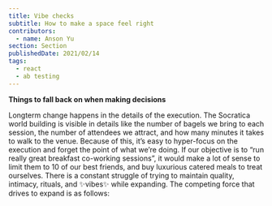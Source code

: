 ```yaml
---
title: Vibe checks
subtitle: How to make a space feel right
contributors:
  - name: Anson Yu
section: Section
publishedDate: 2021/02/14
tags:
  - react
  - ab testing
---
```


**Things to fall back on when making decisions**

Longterm change happens in the details of the execution. The Socratica world building is visible in details like the number of bagels we bring to each session, the number of attendees we attract, and how many minutes it takes to walk to the venue. Because of this, it’s easy to hyper-focus on the execution and forget the point of what we’re doing. If our objective is to “run really great breakfast co-working sessions”, it would make a lot of sense to limit them to 10 of our best friends, and buy luxurious catered meals to treat ourselves. There is a constant struggle of trying to maintain quality, intimacy, rituals, and ✨vibes✨ while expanding. The competing force that drives to expand is as follows:
